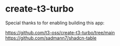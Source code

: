 # create-t3-turbo

Special thanks to for enabling building this app:

https://github.com/t3-oss/create-t3-turbo/tree/main
https://github.com/sadmann7/shadcn-table
